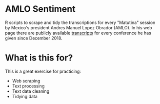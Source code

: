 # AMLO Sentiment

R scripts to scrape and tidy the transcriptions for every "Matutina" session by Mexico's president Andres Manuel Lopez Obrador (AMLO). In his web page there are publicly available [transcripts](https://lopezobrador.org.mx/transcripciones) for every conference he has given since December 2018.

# What is this for?

This is a great exercise for practicing:

- Web scraping
- Text processing
- Text data cleaning
- Tidying data
